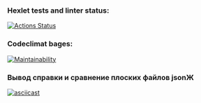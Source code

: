 ### Hexlet tests and linter status:
[![Actions Status](https://github.com/figan915/python-project-50/actions/workflows/hexlet-check.yml/badge.svg)](https://github.com/figan915/python-project-50/actions)

### Codeclimat bages:
[![Maintainability](https://api.codeclimate.com/v1/badges/27eeae5c397c3a911be0/maintainability)](https://codeclimate.com/github/figan915/python-project-50/maintainability)

### Вывод справки и сравнение плоских файлов jsonЖ
[![asciicast](https://asciinema.org/a/8qYeZ5rUpL2baDSxJtVinYiYb.svg)](https://asciinema.org/a/8qYeZ5rUpL2baDSxJtVinYiYb)